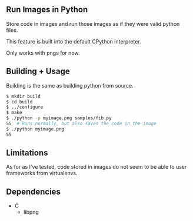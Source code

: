 ## Run Images in Python
Store code in images and run those images as if they were valid python files.

This feature is built into the default CPython interpreter.

Only works with pngs for now.

## Building + Usage
Building is the same as building python from source.
```sh
$ mkdir build
$ cd build
$ ../configure
$ make
$ ./python -p myimage.png samples/fib.py
55  # Runs normally, but also saves the code in the image
$ ./python myimage.png
55
```


## Limitations
As for as I've tested, code stored in images do not seem to be able to user frameworks from virtualenvs.


## Dependencies
- C
  - libpng
